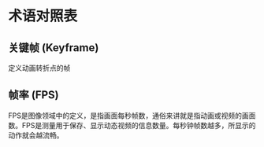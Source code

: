# 术语对照表
## 关键帧 (Keyframe)
定义动画转折点的帧
## 帧率 (FPS)
FPS是图像领域中的定义，是指画面每秒帧数，通俗来讲就是指动画或视频的画面数。FPS是测量用于保存、显示动态视频的信息数量。每秒钟帧数越多，所显示的动作就会越流畅。